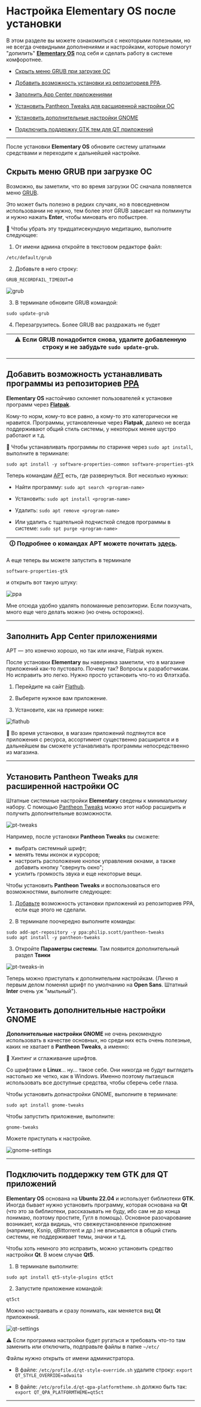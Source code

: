 # Настройка **Elementary OS** после установки

В этом разделе вы можете ознакомиться с некоторыми полезными, но не всегда очевидными дополнениями и настройками, которые помогут "допилить" [**Elementary OS**](https://elementary.io) под себя и сделать работу в системе комфоротнее.

* [Скрыть меню GRUB при загрузке ОС](#скрыть-меню-grub-при-загрузке-ос)

* [Добавить возможность установки из репозиториев РРА](#добавить-возможность-устанавливать-программы-из-репозиториев-рра).

* [Заполнить App Center приложениями](#заполнить-app-center-приложениями)

* [Установить Pantheon Tweaks для расширенной настройки ОС](#установить-pantheon-tweaks-для-расширенной-настройки-ос)

* [Установить дополнительные настройки GNOME](#установить-дополнительные-настройки-gnome)

* [Подключить поддержку GTK тем для QT приложений](#подключить-поддержку-тем-gtk-для-qt-приложений)

---

После установки **Elementary OS** обновите систему штатными средствами и переходите к дальнейшей настройке.



## Скрыть меню GRUB при загрузке ОС

Возможно, вы заметили, что во время загрузки ОС сначала появляется меню [GRUB](https://stackedit.io/app#).

Это может быть полезно в редких случаях, но в повседневном использовании не нужно, тем более этот GRUB зависает на полминуты и нужно нажать **Enter**, чтобы миновать его побыстрее.   

🔵 Чтобы убрать эту тридцатисекундную медитацию, выполните следующее:

1. От имени админа откройте в текстовом редакторе файл:   

```
/etc/default/grub
```

2. Добавьте в него строку:   
```
GRUB_RECORDFAIL_TIMEOUT=0
```

![grub](https://github.com/ded-ared/eos-all-about/blob/main/images/grub-setup.png)

3. В терминале обновите GRUB командой:   

```
sudo update-grub
```

4. Перезагрузитесь. Более GRUB вас раздражать не будет

| ⚠️ Если GRUB понадобится снова, удалите добавленную строку и не забудьте `sudo update-grub`. |
|---|

---



## Добавить возможность устанавливать программы из репозиториев [РРА](https://help.ubuntu.ru/wiki/ppa)

**Elementary OS** настойчиво склоняет пользователей к установке программ через [**Flatpak**](https://docs.flatpak.org/ru/latest/introduction.html).   

Кому-то норм, кому-то все равно, а кому-то это категорически не нравится. Программы, установленные через **Flatpak**, далеко не всегда поддерживают общий стиль системы, у некоторых менее шустро работают и т.д.

🔵 Чтобы устанавливать программы по старинке через `sudo apt install`, выполните в терминале:

```
sudo apt install -y software-properties-common software-properties-gtk
```

Теперь командам [APT](https://pingvinus.ru/note/apt) есть, где развернуться. Вот несколько нужных:

* Найти программу: `sudo apt search <program-name>`

* Установить: `sudo apt install <program-name>`

* Удалить: `sudo apt remove <program-name>`

* Или удалить с тщательной подчисткой следов программы в системе: `sudo spt purge <program-name>`

|  🛈   Подробнее о командах APT можете почитать [здесь](https://pingvinus.ru/note/apt).  |
|---|

А еще теперь вы можете запустить в терминале

```
software-properties-gtk
```

и открыть вот такую штуку:

![ppa](https://github.com/ded-ared/eos-all-about/blob/main/images/software-property-gtk.png)

Мне отсюда удобно удалять поломанные репозитории. Если поизучать, много еще чего делать можно (но очень осторожно).

---

## Заполнить App Center приложениями

APT — это конечно хорошо, но так или иначе, Flatpak нужен.

После установки **Elementary** вы наверняка заметили, что в магазине приложений как-то пустовато. Почему так? Вопросы к разработчикам. Но исправить это легко. Нужно просто установить что-то из Флэтхаба.

1. Перейдите на сайт [Flathub](https://flathub.org/home).

2. Выберите нужное вам приложение.

3. Установите, как на примере ниже:

![flathub](https://github.com/ded-ared/eos-all-about/blob/main/images/install-from-flathub.png "установка через флэтхаб")

🔵 Во время установки, в магазин приложений подтянутся все приложения с ресурса, ассортимент существенно расширится и в дальнейшем вы сможете устанавливать программы непосредственно из магазина.

---

## Установить Pantheon Tweaks для расширенной настройки ОС

Штатные системные настройки **Elementary** сведены к минимальному набору. С помощью [Pantheon Tweaks](https://github.com/pantheon-tweaks/pantheon-tweaks) можно этот набор расширить и получить дополнительные возможности.

![pt-tweaks](https://github.com/ded-ared/eos-all-about/blob/main/images/pantheon-tweaks.png)

Например, после установки **Pantheon Tweaks** вы сможете:

* выбрать системный шрифт;
* менять темы иконок и курсоров;
* настроить расположение кнопок управления окнами, а также добавить кнопку "свернуть окно";
* усилить громкость звука и еще некоторые вещи.

Чтобы установить **Pantheon Tweaks** и воспользоваться его возможностями, выполните следующее:

1. [Добавьте](#добавить-возможность-устанавливать-программы-из-репозиториев-рра) возможность установки приложений из репозиториев РРА, если еще этого не сделали.

2. В терминале поочередно выполните команды:

```
sudo add-apt-repository -y ppa:philip.scott/pantheon-tweaks
sudo apt install -y pantheon-tweaks
```

3. Откройте **Параметры системы**. Там появится дополнительный раздел **Твики**

![pt-tweaks-in](https://github.com/ded-ared/eos-all-about/blob/main/images/pantheon-tweaks-in-settings.png)

Теперь можно приступать к дополнительнм настройкам. (Лично я первым делом поменял шрифт по умолчанию на **Open Sans**. Штатный **Inter** очень уж "мыльный").

## Установить дополнительные настройки GNOME

**Дополнительные настройки GNOME** не очень рекомендую использовать в качестве основных, но среди них есть очень полезные, каких не хватает в **Pantheon Tweaks**, а именно:

🔵 Хинтинг и сглаживание шрифтов.

Со шрифтами в **Linux**... ну... такое себе. Они никогда не будут выглядеть настолько же четко, как в Windows. Именно поэтому пытаешься использовать все доступные средства, чтобы сберечь себе глаза.

Чтобы установить допнастройки GNOME, выполните в терминале:

```
sudo apt install gnome-tweaks
```

Чтобы запустить приложение, выполните:

```
gnome-tweaks
```

Можете приступать к настройке.

![gnome-settings](https://github.com/ded-ared/eos-all-about/blob/main/images/gnome-settings.png)

---

## Подключить поддержку тем GTK для QT приложений

**Elementary OS** основана на **Ubuntu 22.04** и использует библиотеки **GTK**. Иногда бывает нужно установить программу, которая основана на **Qt** (что это за библиотеки, рассказывать не буду, ибо сам не до конца понимаю, поэтому простите, Гугл в помощь). Основное разочарование возникает, когда видишь, что свежеустановленное приложение (например, Ksnip, qBittorrent и др.) не вписывается в общий стиль системы, не поддерживает темы, значки и т.д.

Чтобы хоть немного это исправить, можно установить средство настройки **Qt**. В моем случае **Qt5**.

1. В терминале выполните:

```
sudo apt install qt5-style-plugins qt5ct
```

2. Запустите приложение командой:

```
qt5ct
```

Можно настраивать и сразу понимать, как меняется вид **Qt** приложений.

![qt-settings](https://github.com/ded-ared/eos-all-about/blob/main/images/qt5-setting.png)

⚠️ Если программа настройки будет ругаться и требовать что-то там заменить или отключить, подправьте файлы в папке `~/etc/`

Файлы нужно открыть от имени администратора.

* В файле: `/etc/profile.d/qt-style-override.sh` удалите строку: `export QT_STYLE_OVERRIDE=adwaita`

* В файле: `/etc/profile.d/qt-qpa-platformtheme.sh` должно быть так: `export QT_QPA_PLATFORMTHEME=qt5ct`

---
